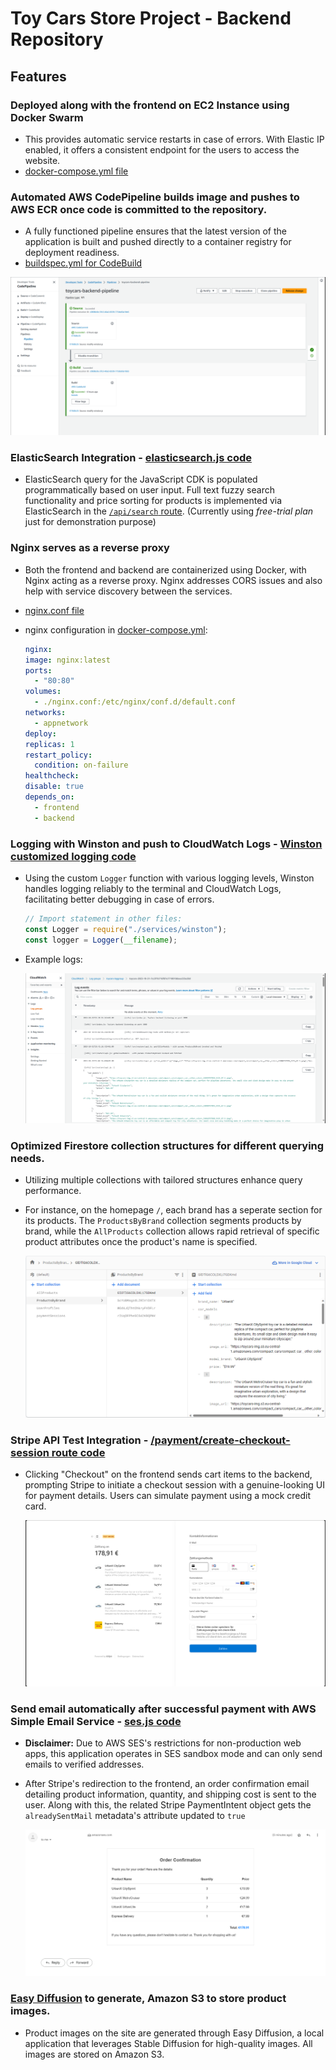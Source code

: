 # Toy Cars Store Project - Backend Repository

## Features

### Deployed along with the frontend on EC2 Instance using Docker Swarm

- This provides automatic service restarts in case of errors. With Elastic IP enabled, it offers a consistent endpoint for the users to access the website.
- [docker-compose.yml file](./docker-compose.yml)

### Automated AWS CodePipeline builds image and pushes to AWS ECR once code is committed to the repository.

- A fully functioned pipeline ensures that the latest version of the application is built and pushed directly to a container registry for deployment readiness.
- [buildspec.yml for CodeBuild](./buildspec.yml)

![CodePipeline](./readme_images/codepipeline1.png)

### ElasticSearch Integration - [elasticsearch.js code](./src/services/elasticsearch.js)

- ElasticSearch query for the JavaScript CDK is populated programmatically based on user input. Full text fuzzy search functionality and price sorting for products is implemented via ElasticSearch in the [`/api/search` route](https://github.com/lenguyenhcm325/backend-toycars/blob/main/src/routers/api.js#L64). (Currently using _free-trial plan_ just for demonstration purpose)

### Nginx serves as a reverse proxy

- Both the frontend and backend are containerized using Docker, with Nginx acting as a reverse proxy. Nginx addresses CORS issues and also help with service discovery between the services.

- [nginx.conf file](./src/nginx.conf)

- nginx configuration in [docker-compose.yml](./docker-compose.yml):

  ```yml
  nginx:
  image: nginx:latest
  ports:
    - "80:80"
  volumes:
    - ./nginx.conf:/etc/nginx/conf.d/default.conf
  networks:
    - appnetwork
  deploy:
  replicas: 1
  restart_policy:
    condition: on-failure
  healthcheck:
  disable: true
  depends_on:
    - frontend
    - backend
  ```

### Logging with Winston and push to CloudWatch Logs - [Winston customized logging code](./src/services/winston.js)

- Using the custom `Logger` function with various logging levels, Winston handles logging reliably to the terminal and CloudWatch Logs, facilitating better debugging in case of errors.

  ```javascript
  // Import statement in other files:
  const Logger = require("./services/winston");
  const logger = Logger(__filename);
  ```

- Example logs:

  ![CloudWatch logs](./readme_images/cloudwatch1.png)

### Optimized Firestore collection structures for different querying needs.

- Utilizing multiple collections with tailored structures enhance query performance.

<!-- - for example: for the homepage `/` each brand has their own sections displaying just their own products, `ProductsByBrand` collection already gets the data partitioned by brand, the other collection `AllProducts` facilitate fast fetching of certain attributes of a specific product. -->

- For instance, on the homepage `/`, each brand has a seperate section for its products. The `ProductsByBrand` collection segments products by brand, while the `AllProducts` collection allows rapid retrieval of specific product attributes once the product's name is specified.

  ![Firestore collections](./readme_images/firestore_data1.png)

### Stripe API Test Integration - [/payment/create-checkout-session route code](https://github.com/lenguyenhcm325/backend-toycars/blob/main/src/routers/payment.js#L19)

- Clicking "Checkout" on the frontend sends cart items to the backend, prompting Stripe to initiate a checkout session with a genuine-looking UI for payment details. Users can simulate payment using a mock credit card.

  ![Stripe Checkout Test Mode UI](./readme_images/stripe_checkout_ui1.png)

### Send email automatically after successful payment with AWS Simple Email Service - [ses.js code](./src/services/ses.js)

- **Disclaimer:** Due to AWS SES's restrictions for non-production web apps, this application operates in SES sandbox mode and can only send emails to verified addresses.

- After Stripe's redirection to the frontend, an order confirmation email detailing product information, quantity, and shipping cost is sent to the user. Along with this, the related Stripe PaymentIntent object gets the `alreadySentMail` metadata's attribute updated to `true`

  ![Order Confirmation SES Email](./readme_images/order_confirmation_email1.png)

### [Easy Diffusion](https://github.com/easydiffusion/easydiffusion) to generate, Amazon S3 to store product images.

- Product images on the site are generated through Easy Diffusion, a local application that leverages Stable Diffusion for high-quality images. All images are stored on Amazon S3.
